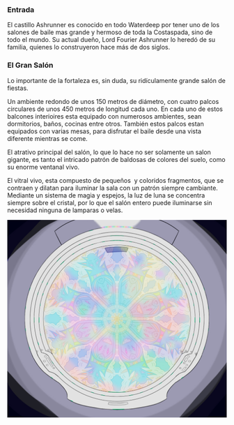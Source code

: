 ### Entrada
El castillo Ashrunner es conocido en todo Waterdeep por tener uno de los salones de baile mas grande y hermoso de toda la Costaspada, sino de todo el mundo. Su actual dueño, Lord Fourier Ashrunner lo heredó de su familia, quienes lo construyeron hace más de dos siglos.

### El Gran Salón
Lo importante de la fortaleza es, sin duda, su ridículamente grande salón de fiestas. 

Un ambiente redondo de unos 150 metros de diámetro, con cuatro palcos circulares de unos 450 metros de longitud cada uno. En cada uno de estos balcones interioires esta equipado con numerosos ambientes, sean dormitorios, baños, cocinas entre otros. También estos palcos estan equipados con varias mesas, para disfrutar el baile desde una vista diferente mientras se come.

El atrativo principal del salón, lo que lo hace no ser solamente un salon gigante, es tanto el intricado patrón de baldosas de colores del suelo, como su enorme ventanal vivo.

El vitral vivo, esta compuesto de pequeños  y coloridos fragmentos, que se contraen y dilatan para iluminar la sala con un patrón siempre cambiante. Mediante un sistema de magia y espejos, la luz de luna se concentra siempre sobre el cristal, por lo que el salón entero puede iluminarse sin necesidad ninguna de lamparas o velas.

![Salón Ashrunner iluminado](img/FortAshrunnerLight.jpg)